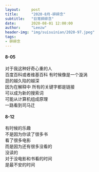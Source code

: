 ```yaml
---
layout:     post 
title:      "2020-8月-碎碎念"
subtitle:   "日常碎碎念"
date:       2020-08-01 12:00:00
author:     "Leezw"
header-img: "img/suisuinian/2020-97.jpeg"
tags:
- 碎碎念
---
```


#### 8-05
对于我这种好奇心重的人     
百度百科或者维基百科 有时候像是一个漩涡      
逛的越久陷的越深     
因为在解释中 所有的关键字都是链接      
可以成为新的搜索词    
可能从计算机组成原理      
一路看到司马迁     


#### 8-12
有时候的乐趣        
不是因为你读了很多书        
看了很多电影      
而是因为还有很多没看的     
没读的    
对于没电影和书看的时间     
是最不安的时间    







